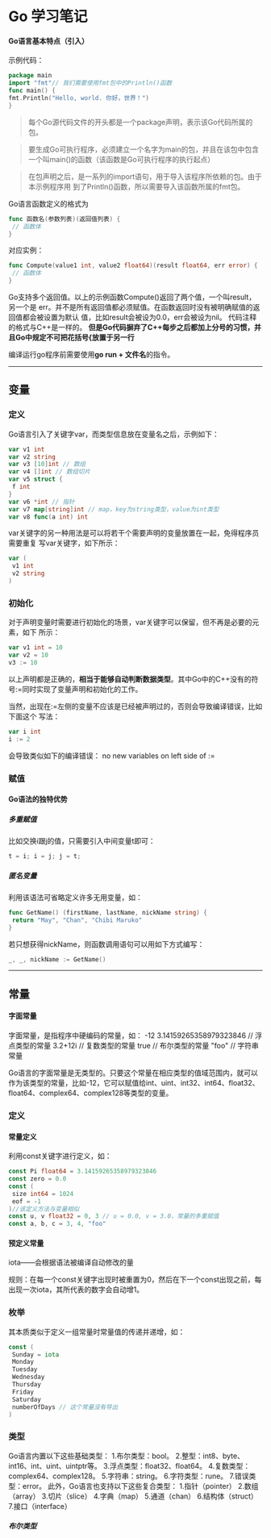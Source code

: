# Go 学习笔记
#### Go语言基本特点（引入）
示例代码：
```go
package main 
import "fmt"// 我们需要使用fmt包中的Println()函数
func main() { 
fmt.Println("Hello, world. 你好，世界！") 
} 
```
>每个Go源代码文件的开头都是一个package声明，表示该Go代码所属的包。


>要生成Go可执行程序，必须建立一个名字为main的包，并且在该包中包含一个叫main()的函数（该函数是Go可执行程序的执行起点）


>在包声明之后，是一系列的import语句，用于导入该程序所依赖的包。由于本示例程序用
到了Println()函数，所以需要导入该函数所属的fmt包。

Go语言函数定义的格式为
```go
func 函数名(参数列表)(返回值列表) { 
 // 函数体
} 
```

对应实例：
```go
func Compute(value1 int, value2 float64)(result float64, err error) { 
 // 函数体
} 
```
Go支持多个返回值。以上的示例函数Compute()返回了两个值，一个叫result，另一个是
err。并不是所有返回值都必须赋值。在函数返回时没有被明确赋值的返回值都会被设置为默认
值，比如result会被设为0.0，err会被设为nil。
代码注释的格式与C++是一样的。
**但是Go代码摒弃了C++每步之后都加上分号的习惯，并且Go中规定不可把花括号{放置于另一行**

编译运行go程序前需要使用**go run + 文件名**的指令。
***
## 变量
### 定义
Go语言引入了关键字var，而类型信息放在变量名之后，示例如下：
```go
var v1 int
var v2 string
var v3 [10]int // 数组
var v4 []int // 数组切片
var v5 struct { 
 f int
} 
var v6 *int // 指针
var v7 map[string]int // map，key为string类型，value为int类型
var v8 func(a int) int
```
var关键字的另一种用法是可以将若干个需要声明的变量放置在一起，免得程序员需要重复
写var关键字，如下所示：
```go
var ( 
 v1 int
 v2 string
)
```
### 初始化
对于声明变量时需要进行初始化的场景，var关键字可以保留，但不再是必要的元素，如下
所示：
```go
var v1 int = 10  
var v2 = 10 
v3 := 10 
```
以上声明都是正确的，**相当于能够自动判断数据类型**。其中Go中的C++没有的符号:=同时实现了变量声明和初始化的工作。

当然，出现在:=左侧的变量不应该是已经被声明过的，否则会导致编译错误，比如下面这个
写法：
```go
var i int 
i := 2 
```
会导致类似如下的编译错误：
no new variables on left side of := 
### 赋值
#### Go语法的独特优势
##### 多重赋值
比如交换i跟j的值，只需要引入中间变量t即可：
```go
t = i; i = j; j = t; 
```
##### 匿名变量
利用该语法可省略定义许多无用变量，如：
```go
func GetName() (firstName, lastName, nickName string) { 
 return "May", "Chan", "Chibi Maruko" 
} 
```
若只想获得nickName，则函数调用语句可以用如下方式编写：
```go
_, _, nickName := GetName() 
```
***
## 常量
#### 字面常量
字面常量，是指程序中硬编码的常量，如：
-12 
3.14159265358979323846 // 浮点类型的常量
3.2+12i // 复数类型的常量
true // 布尔类型的常量
"foo" // 字符串常量


Go语言的字面常量是无类型的。只要这个常量在相应类型的值域范围内，就可以作为该类型的常量，比如-12，它可以赋值给int、uint、int32、int64、float32、float64、complex64、complex128等类型的变量。
### 定义
#### 常量定义
利用const关键字进行定义，如：
```go
const Pi float64 = 3.14159265358979323846 
const zero = 0.0 
const (
 size int64 = 1024 
 eof = -1 
)//该定义方法与变量相似
const u, v float32 = 0, 3 // u = 0.0, v = 3.0，常量的多重赋值
const a, b, c = 3, 4, "foo" 
```
#### 预定义常量
iota——会根据语法被编译自动修改的量


规则：在每一个const关键字出现时被重置为0，然后在下一个const出现之前，每出现一次iota，其所代表的数字会自动增1。
### 枚举
其本质类似于定义一组常量时常量值的传递并递增，如：
```go
const ( 
 Sunday = iota
 Monday 
 Tuesday 
 Wednesday 
 Thursday 
 Friday 
 Saturday 
 numberOfDays // 这个常量没有导出 
)
```
### 类型
Go语言内置以下这些基础类型：
1.布尔类型：bool。
2.整型：int8、byte、int16、int、uint、uintptr等。
3.浮点类型：float32、float64。
4.复数类型：complex64、complex128。
5.字符串：string。
6.字符类型：rune。
7.错误类型：error。
此外，Go语言也支持以下这些复合类型：
1.指针（pointer）
2.数组（array）
3.切片（slice）
4.字典（map）
5.通道（chan）
6.结构体（struct）
7.接口（interface）
##### 布尔类型